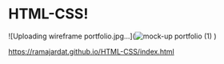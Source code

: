 # HTML-CSS!

![Uploading wireframe portfolio.jpg…](![mock-up portfolio (1)](https://user-images.githubusercontent.com/109508834/182656681-1a5b0afc-3f0d-42cd-857b-daef1383822b.jpg)
)

https://ramajardat.github.io/HTML-CSS/index.html

